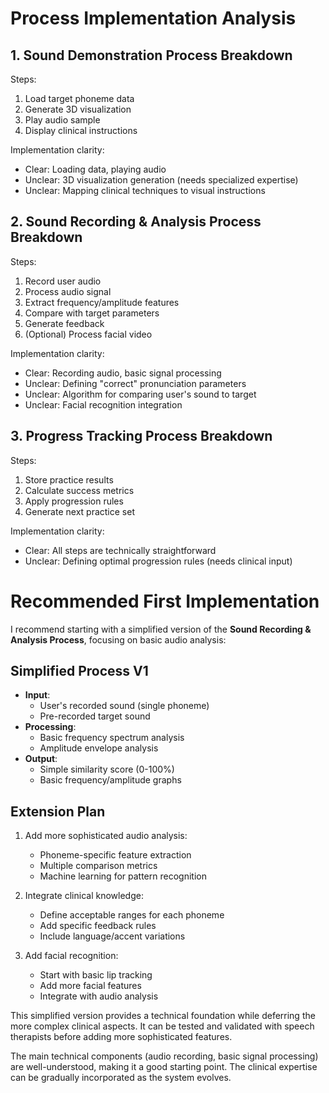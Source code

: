 # Process Implementation Analysis

## 1. Sound Demonstration Process Breakdown
Steps:
1. Load target phoneme data
2. Generate 3D visualization
3. Play audio sample
4. Display clinical instructions

Implementation clarity:
- Clear: Loading data, playing audio
- Unclear: 3D visualization generation (needs specialized expertise)
- Unclear: Mapping clinical techniques to visual instructions

## 2. Sound Recording & Analysis Process Breakdown
Steps:
1. Record user audio
2. Process audio signal
3. Extract frequency/amplitude features
4. Compare with target parameters
5. Generate feedback
6. (Optional) Process facial video

Implementation clarity:
- Clear: Recording audio, basic signal processing
- Unclear: Defining "correct" pronunciation parameters
- Unclear: Algorithm for comparing user's sound to target
- Unclear: Facial recognition integration

## 3. Progress Tracking Process Breakdown
Steps:
1. Store practice results
2. Calculate success metrics
3. Apply progression rules
4. Generate next practice set

Implementation clarity:
- Clear: All steps are technically straightforward
- Unclear: Defining optimal progression rules (needs clinical input)

# Recommended First Implementation

I recommend starting with a simplified version of the **Sound Recording & Analysis Process**, focusing on basic audio analysis:

## Simplified Process V1
- **Input**: 
  - User's recorded sound (single phoneme)
  - Pre-recorded target sound
- **Processing**:
  - Basic frequency spectrum analysis
  - Amplitude envelope analysis
- **Output**:
  - Simple similarity score (0-100%)
  - Basic frequency/amplitude graphs

## Extension Plan
1. Add more sophisticated audio analysis:
   - Phoneme-specific feature extraction
   - Multiple comparison metrics
   - Machine learning for pattern recognition

2. Integrate clinical knowledge:
   - Define acceptable ranges for each phoneme
   - Add specific feedback rules
   - Include language/accent variations

3. Add facial recognition:
   - Start with basic lip tracking
   - Add more facial features
   - Integrate with audio analysis

This simplified version provides a technical foundation while deferring the more complex clinical aspects. It can be tested and validated with speech therapists before adding more sophisticated features.

The main technical components (audio recording, basic signal processing) are well-understood, making it a good starting point. The clinical expertise can be gradually incorporated as the system evolves. 